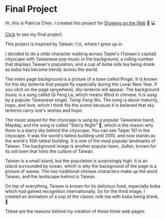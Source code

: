 # Final Project
Hi, this is Patricia Chen. I created this project for [Drawing on the Web](https://cs.nyu.edu/courses/spring20/CSCI-UA.0380-001/)
:art: :computer: 

[Click](http://i6.cims.nyu.edu/~pc2439/drawingtheweb2020/final.html/) to see my final project.

This project is inspired by Taiwan :taiwan:, where I grew up in. 

I decided to do a chibi character walking across Taipei's (Taiwan's capital) cityscape with Taiwanese pop music in the background, a rolling number that displays Taiwan's population, and a cup of boba milk tea being drank as boba has become trendy across the world. 

The index page background is a picture of a town called Pingxi. It is known for the sky lanterns that people fly especially during the Lunar New Year. If you click on the page (anywhere), sky lanterns will appear. The background music is a song called Qi Feng Le, which means Wind in chinese. It is sang by a popular Taiwanese singer, Tsing-Fong Wu. The song is about maturity, hope, and love, which I think fits the scene because it is believed that sky lanterns carry one's wishes and hope. 

The music played for the cityscape is sang by a popular Taiwanese band, Mayday, and the song is called "Starry Night" :milky_way:, which is the reason why there is a starry sky behind the cityscape. You can see Taipei 101 in the cityscape. It was the world's tallest building until 2010, and now stands as the world's 10th tallest building. It is one of the most popular landmarks of Taiwan. The background image is another popular town, Jiufen, known for its old town that hints the culture of Taiwan. 

Taiwan is a small island, but the population is surprisingly high. It is an island surrounded by ocean, which is why the background of the page is a picture of waves. The two traditional chinese characters make up the word Taiwan, and the landscape behind is Taiwan.  

On top of everything, Taiwan is known for its delicious food, especially boba which had gained recognition internationally. So for the third image, I created an animation of a cup of the classic milk tea with boba being drank. :tea:

These are the reasons behind my creation of these three web pages. 
